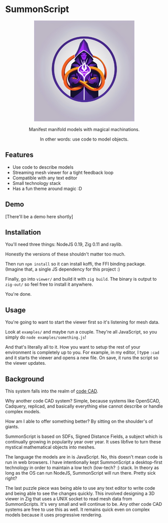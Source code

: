 # SummonScript

<p align="center">
<img width="320" src="/logo.png" />
</p>
<p align="center">Manifest manifold models with magical machinations.</p>
<p align="center">In other words: use code to model objects.</p>

## Features

* Use code to describe models
* Streaming mesh viewer for a tight feedback loop
* Compatible with any text editor
* Small technology stack
* Has a fun theme around magic :D

## Demo

[There'll be a demo here shortly]

## Installation

You'll need three things: NodeJS 0.19, Zig 0.11 and raylib.

Honestly the versions of these shouldn't matter too much.

Then run `npm install` so it can install koffi, the FFI binding package. (Imagine
that, a single JS dependency for this project :)

Finally, go into `viewer/` and build it with `zig build`. The binary is output to
`zig-out/` so feel free to install it anywhere.

You're done.

## Usage

You're going to want to start the viewer first so it's listening for mesh data.

Look at `examples/` and maybe run a couple. They're all JavaScript, so you simply
do `node examples/something.js`!

And that's literally all to it. How you want to setup the rest of your environment
is completely up to you. For example, in my editor, I type `:cad` and it starts
the viewer and opens a new file. On save, it runs the script so the viewer updates.

## Background

This system falls into the realm of [code CAD](https://learn.cadhub.xyz/blog/curated-code-cad/").

Why another code CAD system? Simple, because systems like OpenSCAD, Cadquery, replicad,
and basically everything else cannot describe or handle complex models.

How am I able to offer something better? By sitting on the shoulder's of giants.

SummonScript is based on SDFs, Signed Distance Fields, a subject which is continually
growing in popularity year over year. It uses libfive to turn these mystical mathematical
objects into meshes.

The language the models are in is JavaScript. No, this doesn't mean code is run
in web browsers. I have intentionally kept SummonScript a desktop-first technology
in order to maintain a low tech (low-tech? :) stack. In theory as long as the OS
can run NodeJS, SummonScript will run there. Pretty sick right?

The last puzzle piece was being able to use any text editor to write code and
being able to see the changes quickly. This involved designing a 3D viewer in Zig
that uses a UNIX socket to read mesh data from SummonScripts. It's very small and
will continue to be. Any other code CAD systems are free to use this as well. It
remains quick even on complex models because it uses progressive rendering.

